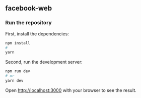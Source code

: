 ## facebook-web

### Run the repository
First, install the dependencies:

```bash
npm install
#
yarn
```

Second, run the development server:

```bash
npm run dev
# or
yarn dev
```

Open [http://localhost:3000](http://localhost:3000) with your browser to see the result.
